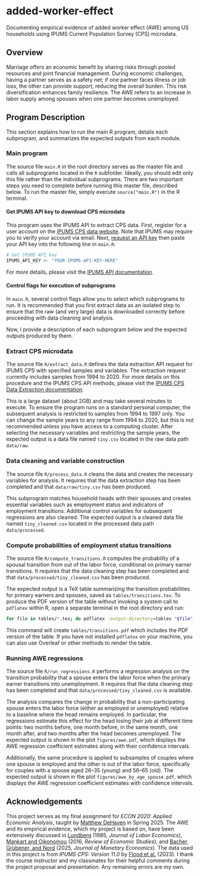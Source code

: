 # added-worker-effect

Documenting empirical evidence of added worker effect (AWE) among US households using IPUMS Current Population Survey (CPS) microdata.

## Overview
Marriage offers an economic benefit by sharing risks through pooled resources and joint financial management. During economic challenges, having a partner serves as a safety net; if one partner faces illness or job loss, the other can provide support, reducing the overall burden. This risk diversification enhances family resilience. The AWE refers to an increase in labor supply among spouses when one partner becomes unemployed.

## Program Description
This section explains how to run the main R program, details each subprogram, and summarizes the expected outputs from each module.

### Main program

The source file `main.R` in the root directory serves as the master file and calls all subprograms located in the `R` subfolder. Ideally, you should edit only this file rather than the individual subprograms. There are two important steps you need to complete before running this master file, described below. To run the master file, simply execute `source("main.R")` in the R terminal.

#### Get IPUMS API key to download CPS microdata

This program uses the IPUMS API to extract CPS data. First, register for a user account on the [IPUMS CPS data website](https://cps.ipums.org/cps/). Note that IPUMS may require you to verify your account via email. Next, [request an API key](https://account.ipums.org/api_keys) then paste your API key into the following line in `main.R`:

```r
# Set IPUMS API key
IPUMS_API_KEY <- "YOUR-IPUMS-API-KEY-HERE"
```

For more details, please visit the [IPUMS API documentation](https://developer.ipums.org/docs/v2/get-started/).

#### Control flags for execution of subprograms

In `main.R`, several control flags allow you to select which subprograms to run. It is recommended that you first extract data as an isolated step to ensure that the raw (and very large) data is downloaded correctly before proceeding with data cleaning and analysis.

Now, I provide a description of each subprogram below and the expected outputs produced by them.

### Extract CPS microdata

The source file `R/extract_data.R` defines the data extraction API request for IPUMS CPS with specified samples and variables. The extraction request currently includes samples from 1994 to 2020. For more details on this procedure and the IPUMS CPS API methods, please visit the [IPUMS CPS Data Extraction documentation](https://developer.ipums.org/docs/v1/workflows/create_extracts/cps/).

This is a large dataset (about 2GB) and may take several minutes to execute. To ensure the program runs on a standard personal computer, the subsequent analysis is restricted to samples from 1994 to 1997 only. You can change the sample years to any range from 1994 to 2020, but this is not recommended unless you have access to a computing cluster. After selecting the necessary variables and restricting the sample years, the expected output is a data file named `tiny.csv` located in the raw data path `data/raw`.

### Data cleaning and variable construction

The source file `R/process_data.R` cleans the data and creates the necessary variables for analysis. It requires that the data extraction step has been completed and that `data/raw/tiny.csv` has been produced. 

This subprogram matches household heads with their spouses and creates essential variables such as employment status and indicators of employment transitions. Additional control variables for subsequent regressions are also cleaned. The expected output is a cleaned data file named `tiny_cleaned.csv` located in the processed data path `data/processed`.

### Compute probabilities of employment status transitions

The source file `R/compute_transitions.R` computes the probability of a spousal transition from out of the labor force, conditional on primary earner transitions. It requires that the data cleaning step has been completed and that `data/processed/tiny_cleaned.csv` has been produced.

The expected output is a TeX table summarizing the transition probabilities for primary earners and spouses, saved as `tables/transitions.tex`. To produce the PDF version of the table without invoking a system call to `pdflatex` within R, open a separate terminal in the root directory and run:

```bash
for file in tables/*.tex; do pdflatex -output-directory=tables "$file"; done
```
This command will create `tables/transitions.pdf` which includes the PDF version of the table. If you have not installed `pdflatex` on your machine, you can also use Overleaf or other methods to render the table.


### Running AWE regressions

The source file `R/run_regressions.R` performs a regression analysis on the transition probability that a spouse enters the labor force when the primary earner transitions into unemployment. It requires that the data cleaning step has been completed and that `data/processed/tiny_cleaned.csv` is available.

The analysis compares the change in probability that a non-participating spouse enters the labor force (either as employed or unemployed) relative to a baseline where the head remains employed. In particular, the regressions estimate this effect for the head losing their job at different time points: two months before, one month before, in the same month, one month after, and two months after the head becomes unemployed. The expected output is shown in the plot `figures/awe.pdf`, which displays the AWE regression coefficient estimates along with their confidence intervals.

Additionally, the same procedure is applied to subsamples of couples where one spouse is employed and the other is out of the labor force, specifically for couples with a spouse aged 26–35 (young) and 56–65 (old). The expected output is shown in the plot `figures/awe_by_age_spouse.pdf`, which displays the AWE regression coefficient estimates with confidence intervals.

## Acknowledgements

This project serves as my final assignment for _ECON 2020: Applied Economic Analysis_, taught by [Matthew DeHaven](https://github.com/matdehaven) in Spring 2025. The AWE and its empirical evidence, which my project is based on, have been extensively discussed in [Lundberg](https://www.jstor.org/stable/2535048) (1985, _Journal of Labor Economics_), [Mankart and Oikonomou](https://doi.org/10.1093/restud/rdw055) (2016, _Review of Economic Studies_), and [Bacher, Grübener, and Nord](https://doi.org/10.1016/j.jmoneco.2024.103696) (2025, _Journal of Monetary Economics_). The data used in this project is from _IPUMS CPS: Version 11.0_ by [Flood et al.](https://doi.org/10.18128/D030.V11.0) (2023). I thank the course instructor and my classmates for their helpful comments during the project proposal and presentation. Any remaining errors are my own.